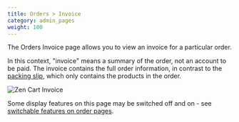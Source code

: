 ```yaml
---
title: Orders > Invoice
category: admin_pages
weight: 100 
---
```


The Orders Invoice page allows you to view an invoice for a particular order.

In this context, "invoice" means a summary of the order, not an account to be paid.  The invoice contains the full order information, in contrast to the [packing slip](/user/admin_pages/customers/orders_packingslip/), which only contains the products in the order. 

<img src="/images/invoice.png" alt="Zen Cart Invoice" /> 

Some display features on this page may be switched off and on - see [switchable features on order pages](/user/admin_pages/customers/order_display_options/).
